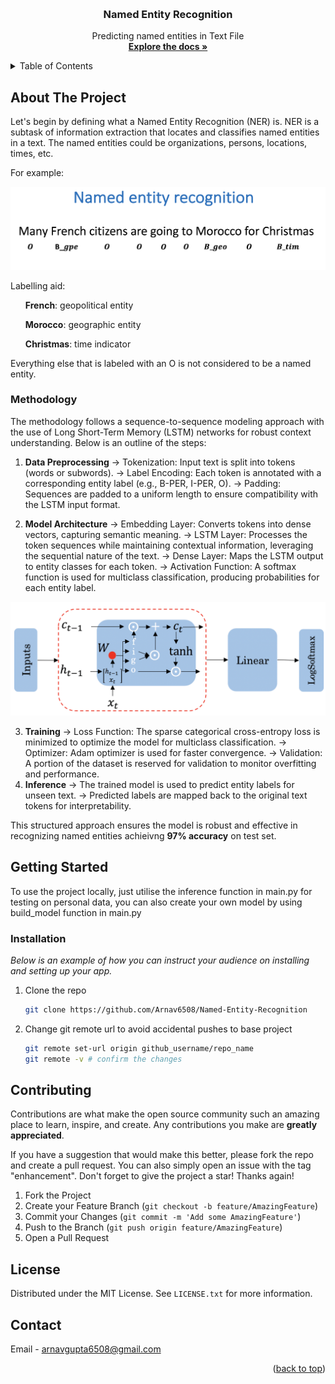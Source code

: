 <a id="readme-top"></a>

<br />
<div align="center">
  <h3 align="center">Named Entity Recognition</h3>

  <p align="center">
    Predicting named entities in Text File
    <br />
    <a href="https://github.com/Arnav6508/Named-Entity-Recognition"><strong>Explore the docs »</strong></a>
    <br />
  </p>
</div>


<!-- TABLE OF CONTENTS -->
<details>
  <summary>Table of Contents</summary>
  <ol>
    <li>
      <a href="#about-the-project">About The Project</a>
      <ul>
        <li><a href="#methodology">Methodology</a></li>
      </ul>
    </li>
    <li>
      <a href="#getting-started">Getting Started</a>
      <ul>
        <li><a href="#installation">Installation</a></li>
      </ul>
    </li>
    <li><a href="#contributing">Contributing</a></li>
    <li><a href="#license">License</a></li>
    <li><a href="#contact">Contact</a></li>
  </ol>
</details>



<!-- ABOUT THE PROJECT -->
## About The Project

Let's begin by defining what a Named Entity Recognition (NER) is. NER is a subtask of information extraction that locates and classifies named entities in a text. The named entities could be organizations, persons, locations, times, etc.

For example:

<img src="ner.png" alt="ner example">


Labelling aid:

<ul><b>French</b>: geopolitical entity</ul>
<ul><b>Morocco</b>: geographic entity</ul>
<ul><b>Christmas</b>: time indicator</ul>

Everything else that is labeled with an O is not considered to be a named entity. 


### Methodology

The methodology follows a sequence-to-sequence modeling approach with the use of Long Short-Term Memory (LSTM) networks for robust context understanding. Below is an outline of the steps:

1. <b>Data Preprocessing</b>
-> Tokenization: Input text is split into tokens (words or subwords).
-> Label Encoding: Each token is annotated with a corresponding entity label (e.g., B-PER, I-PER, O).
-> Padding: Sequences are padded to a uniform length to ensure compatibility with the LSTM input format.

2. <b>Model Architecture</b>
-> Embedding Layer: Converts tokens into dense vectors, capturing semantic meaning.
-> LSTM Layer: Processes the token sequences while maintaining contextual information, leveraging the sequential nature of the text.
-> Dense Layer: Maps the LSTM output to entity classes for each token.
-> Activation Function: A softmax function is used for multiclass classification, producing probabilities for each entity label.

<img src="ner2.png" alt="ner example">

3. <b>Training</b>
-> Loss Function: The sparse categorical cross-entropy loss is minimized to optimize the model for multiclass classification.
-> Optimizer: Adam optimizer is used for faster convergence.
-> Validation: A portion of the dataset is reserved for validation to monitor overfitting and performance.
4. <b>Inference</b>
-> The trained model is used to predict entity labels for unseen text.
-> Predicted labels are mapped back to the original text tokens for interpretability.

This structured approach ensures the model is robust and effective in recognizing named entities achieivng <b>97% accuracy</b> on test set.


<!-- GETTING STARTED -->
## Getting Started

To use the project locally, just utilise the inference function in main.py for testing on personal data, you can also create your own model by using build_model function in main.py


### Installation

_Below is an example of how you can instruct your audience on installing and setting up your app._

1. Clone the repo
   ```sh
   git clone https://github.com/Arnav6508/Named-Entity-Recognition
   ```

2. Change git remote url to avoid accidental pushes to base project
   ```sh
   git remote set-url origin github_username/repo_name
   git remote -v # confirm the changes
   ```


<!-- CONTRIBUTING -->
## Contributing

Contributions are what make the open source community such an amazing place to learn, inspire, and create. Any contributions you make are **greatly appreciated**.

If you have a suggestion that would make this better, please fork the repo and create a pull request. You can also simply open an issue with the tag "enhancement".
Don't forget to give the project a star! Thanks again!

1. Fork the Project
2. Create your Feature Branch (`git checkout -b feature/AmazingFeature`)
3. Commit your Changes (`git commit -m 'Add some AmazingFeature'`)
4. Push to the Branch (`git push origin feature/AmazingFeature`)
5. Open a Pull Request


<!-- LICENSE -->
## License

Distributed under the MIT License. See `LICENSE.txt` for more information.



<!-- CONTACT -->
## Contact

Email -  arnavgupta6508@gmail.com


<p align="right">(<a href="#readme-top">back to top</a>)</p>

